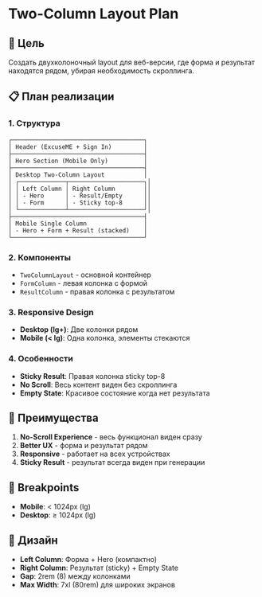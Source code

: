 # Two-Column Layout Plan

## 🎯 **Цель**
Создать двухколоночный layout для веб-версии, где форма и результат находятся рядом, убирая необходимость скроллинга.

## 📋 **План реализации**

### **1. Структура**
```
┌─────────────────────────────────────┐
│ Header (ExcuseME + Sign In)         │
├─────────────────────────────────────┤
│ Hero Section (Mobile Only)          │
├─────────────────────────────────────┤
│ Desktop Two-Column Layout           │
│ ┌─────────────┬─────────────────────┐│
│ │ Left Column │ Right Column        ││
│ │ - Hero      │ - Result/Empty      ││
│ │ - Form      │ - Sticky top-8      ││
│ └─────────────┴─────────────────────┘│
├─────────────────────────────────────┤
│ Mobile Single Column                │
│ - Hero + Form + Result (stacked)    │
└─────────────────────────────────────┘
```

### **2. Компоненты**
- `TwoColumnLayout` - основной контейнер
- `FormColumn` - левая колонка с формой
- `ResultColumn` - правая колонка с результатом

### **3. Responsive Design**
- **Desktop (lg+)**: Две колонки рядом
- **Mobile (< lg)**: Одна колонка, элементы стекаются

### **4. Особенности**
- **Sticky Result**: Правая колонка sticky top-8
- **No Scroll**: Весь контент виден без скроллинга
- **Empty State**: Красивое состояние когда нет результата

## 🚀 **Преимущества**
1. **No-Scroll Experience** - весь функционал виден сразу
2. **Better UX** - форма и результат рядом
3. **Responsive** - работает на всех устройствах
4. **Sticky Result** - результат всегда виден при генерации

## 📱 **Breakpoints**
- **Mobile**: < 1024px (lg)
- **Desktop**: ≥ 1024px (lg)

## 🎨 **Дизайн**
- **Left Column**: Форма + Hero (компактно)
- **Right Column**: Результат (sticky) + Empty State
- **Gap**: 2rem (8) между колонками
- **Max Width**: 7xl (80rem) для широких экранов
